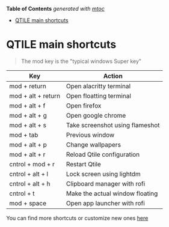 <!-- START OF TOC !DO NOT EDIT THIS CONTENT MANUALLY-->
**Table of Contents**  *generated with [mtoc](https://github.com/containerscrew/mtoc)*
- [QTILE main shortcuts](#qtile-main-shortcuts)
<!-- END OF TOC -->
# QTILE main shortcuts

> The mod key is the "typical windows Super key"

| Key               | Action                          |
|-------------------|---------------------------------|
| mod + return      | Open alacritty terminal         |
| mod + alt + return | Open floatting terminal         |
| mod + alt + f     | Open firefox                    |
| mod + alt + g     | Open google chrome              |
| mod + alt + s     | Take screenshot using flameshot |
| mod + tab         | Previous window                 |
| mod + alt + p     | Change wallpapers               |
| mod + alt + r     | Reload Qtile configuration      |
| cntrol + mod + r  | Restart Qtile                   |
| cntrol + alt + l  | Lock screen using lightdm       |
| cntrol + alt + h  | Clipboard manager with rofi     |
| cntrol + t        | Make the actual window floating |
| mod + space       | Open app launcher with rofi     |


You can find more shortcuts or customize new ones [here](../config/qtile/configs/keys.py)
